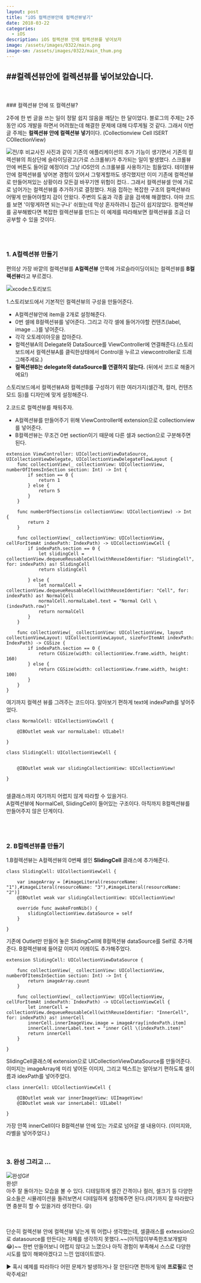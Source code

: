 ```yaml
---
layout: post
title: "iOS 컬렉션뷰안에 컬렉션뷰넣기"
date: 2018-03-22
categories:
  - iOS
description: iOS 컬렉션뷰 안에 컬렉션뷰를 넣어보자
image: /assets/images/0322/main.png
image-sm: /assets/images/0322/main_thum.png
---
```



##컬렉션뷰안에 컬렉션뷰를 넣어보았습니다.
---

<br />
<br />
### 컬렉션뷰 안에 또 컬렉션뷰?

2주에 한 번 글을 쓰는 일이 정말 쉽지 않음을 깨닫는 한 달이었다. 블로그의 주제는 2주동안 iOS 개발을 하면서 어려웠는데 해결한 문제에 대해 다루게될 것 같다. 그래서 이번 글 주제는 **컬렉션뷰 안에 컬렉션뷰 넣기**이다. (Collectionview Cell ISERT COllectionView)

![전/후 비교사진](/assets/images/0322/before.png)
사진과 같이 기존의 애플리케이션의 추가 기능이 생기면서 기존의 컬렉션뷰의 최상단에 슬라이딩광고(가로 스크롤뷰)가 추가되는 일이 발생했다. 스크롤뷰 안에 버튼도 들어갈 예정이라 그냥 iOS안의 스크롤뷰를 사용하기는 힘들었다. 테이블뷰안에 컬렉션뷰를 넣어본 경험이 있어서 그렇게할까도 생각했지만 이미 기존에 컬렉션뷰로 만들어져있는 상황이라 모든걸 바꾸기엔 위험이 컸다.. 그래서 컬렉션뷰셀 안에 가로로 넘어가는 컬렉션뷰를 추가하기로 결정했다. 처음 접하는 복잡한 구조의 컬렉션뷰라 어떻게 만들어야할지 감이 안왔다. 주변의 도움과 각종 글을 검색해 해결했다. 아마 코드를 보면 '이렇게하면 되는구나' 쉬웠는데 막상 혼자하려니 접근이 쉽지않았다. 컬렉션뷰를 공부해봤다면 복잡한 컬렉션뷰를 만드는 이 예제를 따라해보면 컬렉션뷰를 조금 더 공부할 수 있을 것이다.


<br />
<br />


### 1. A컬렉션뷰 만들기      

편의상 가장 바깥의 컬렉션뷰를 **A컬렉션뷰** 안쪽에 가로슬라이딩이되는 컬렉션뷰를 **B컬렉션뷰**라고 부르겠다. 


![xcode스토리보드](/assets/images/0322/스토리보드.png)


1.스토리보드에서 기본적인 컬렉션뷰의 구성을 만들어준다.  
- A컬렉션뷰안에 item을 2개로 설정해준다.   
- 0번 셀에 B컬렉션뷰를 넣어준다. 그리고 각각 셀에 들어가야할 컨텐츠(label, image ...)를 넣어준다.     
- 각각 오토레이아웃을 잡아준다.    
- 컬렉션뷰A의 Delegate와 DataSource를 ViewController에 연결해준다.(스토리보드에서 컬렉션뷰A를 클릭한상태에서 Control을 누르고 viewcontroller로 드래그해주세요.)       
- **컬렉션뷰B는 delegate와 dataSource를 연결하지 않는다.** (뒤에서 코드로 해줄거에요!)

스토리보드에서 컬렉션뷰A와 컬렉션B를 구성하기 위한 여러가지(셀간격, 컬러, 컨텐츠모드 등)를 디자인에 맞게 설정해준다.

  
  
2.코드로 컬렉션뷰를 채워주자.   
- A컬렉션뷰를 만들어주기 위해 ViewController에 extension으로 collectionview를 넣어준다.  
- B컬렉션뷰는 무조건 0번 section이기 때문에 다른 셀과 section으로 구분해주면 된다.   


````
extension ViewController: UICollectionViewDataSource, UICollectionViewDelegate, UICollectionViewDelegateFlowLayout {
    func collectionView(_ collectionView: UICollectionView, numberOfItemsInSection section: Int) -> Int {
        if section == 0 {
            return 1
        } else {
            return 5
        }
    }
    
    func numberOfSections(in collectionView: UICollectionView) -> Int {
        return 2
    }
    
    func collectionView(_ collectionView: UICollectionView, cellForItemAt indexPath: IndexPath) -> UICollectionViewCell {
        if indexPath.section == 0 {
            let slidingCell = collectionView.dequeueReusableCell(withReuseIdentifier: "SlidingCell", for: indexPath) as! SlidingCell
            return slidingCell
            
        } else {
            let normalCell = collectionView.dequeueReusableCell(withReuseIdentifier: "Cell", for: indexPath) as! NormalCell
            normalCell.normalLabel.text = "Normal Cell \(indexPath.row)"
            return normalCell
        }
    }
    
    func collectionView(_ collectionView: UICollectionView, layout collectionViewLayout: UICollectionViewLayout, sizeForItemAt indexPath: IndexPath) -> CGSize {
        if indexPath.section == 0 {
            return CGSize(width: collectionView.frame.width, height: 160)
        } else {
            return CGSize(width: collectionView.frame.width, height: 100)
        }
    }
}

````
여기까지 컬렉션 뷰를 그려주는 코드이다. 알아보기 편하게 text에 indexPath를 넣어주었다.

````
class NormalCell: UICollectionViewCell {
    
    @IBOutlet weak var normalLabel: UILabel!
    
}

class SlidingCell: UICollectionViewCell {
    
    
    @IBOutlet weak var slidingCollectionView: UICollectionView!
    
}


````

셀클래스까지 여기까지 어렵지 않게 따라할 수 있을거다.  
A컬렉션뷰에 NormalCell, SlidingCell이 들어있는 구조이다. 
아직까지 B컬렉션뷰를 만들어주지 않은 단계이다.   

<br />
<br />


### 2. B컬렉션뷰를 만들기


1.B컬렉션뷰는 A컬렉션뷰의 0번째 셀인 **SlidingCell** 클래스에 추가해준다.       


````
class SlidingCell: UICollectionViewCell {
    
    var imageArray = [#imageLiteral(resourceName: "1"),#imageLiteral(resourceName: "3"),#imageLiteral(resourceName: "2")]
    @IBOutlet weak var slidingCollectionView: UICollectionView!
    
    override func awakeFromNib() {
        slidingCollectionView.dataSource = self
    }
    
}

````     
기존에 Outlet만 만들어 놓은 SlidingCell에  B컬렉션뷰 dataSource를 Self로 추가해준다. B컬렉션뷰에 들어갈 이미지 어레이도 추가해주었다.   
    
    

````
extension SlidingCell: UICollectionViewDataSource {
    
    func collectionView(_ collectionView: UICollectionView, numberOfItemsInSection section: Int) -> Int {
        return imageArray.count
    }
    
    func collectionView(_ collectionView: UICollectionView, cellForItemAt indexPath: IndexPath) -> UICollectionViewCell {
        let innerCell = collectionView.dequeueReusableCell(withReuseIdentifier: "InnerCell", for: indexPath) as! innerCell
        innerCell.innerImageView.image = imageArray[indexPath.item]
        innerCell.innerLabel.text = "inner Cell \(indexPath.item)"
        return innerCell
    }
    
}
````
SlidingCell클래스에 extension으로 UICollectionViewDataSource를 만들어준다.        
이미지는 imageArray에 미리 넣어둔 이미지, 그리고 텍스트는 알아보기 편하도록 셀이름과 idexPath를 넣어주었다.
     
     

````
class innerCell: UICollectionViewCell {
    
    @IBOutlet weak var innerImageView: UIImageView!
    @IBOutlet weak var innerLabel: UILabel!
    
}
````
가장 안쪽 innerCell이다 B컬렉션뷰 안에 있는 가로로 넘어갈 셀 내용이다. (이미지와, 라벨을 넣어주었다.)
      
      

<br />

### 3. 완성 그리고 ...


![완성Gif](/assets/images/0322/complate.gif)    
완성!    
아주 잘 돌아가는 모습을 볼 수 있다. 디테일하게 셀간 간격이나 컬러, 셀크기 등 다양한 요소들은 시뮬레이션을 돌려보면서 디테일하게 설정해주면 된다.(여기까지 잘 따라왔다면 충분히 할 수 있을거라 생각한다. 😜)     

  
<br />



<br />
단순히 컬렉션뷰 안에 컬렉션뷰 넣는게 뭐 어렵나 생각했는데, 셀클래스를 extexsion으로 datasource를 만든다는 자체를 생각하지 못했다.~~(아직많이부족한초보개발자😂)~~ 한번 만들어보니 어렵지 않다고 느꼈으나 아직 경험이 부족해서 스스로 다양한 시도를 많이 해봐야겠다고 느낀 업데이트였다.  
  
▶︎ 혹시 예제를 따라하다 어떤 문제가 발생하거나 잘 안된다면 편하게 밑에 **프로필**로 연락주세요!